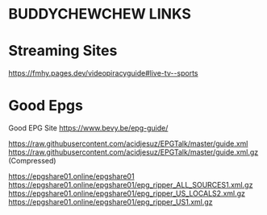 # BUDDYCHEWCHEW LINKS

# Streaming Sites
https://fmhy.pages.dev/videopiracyguide#live-tv--sports

# Good Epgs
Good EPG Site https://www.bevy.be/epg-guide/

https://raw.githubusercontent.com/acidjesuz/EPGTalk/master/guide.xml
https://raw.githubusercontent.com/acidjesuz/EPGTalk/master/guide.xml.gz (Compressed)

https://epgshare01.online/epgshare01
https://epgshare01.online/epgshare01/epg_ripper_ALL_SOURCES1.xml.gz
https://epgshare01.online/epgshare01/epg_ripper_US_LOCALS2.xml.gz
https://epgshare01.online/epgshare01/epg_ripper_US1.xml.gz


